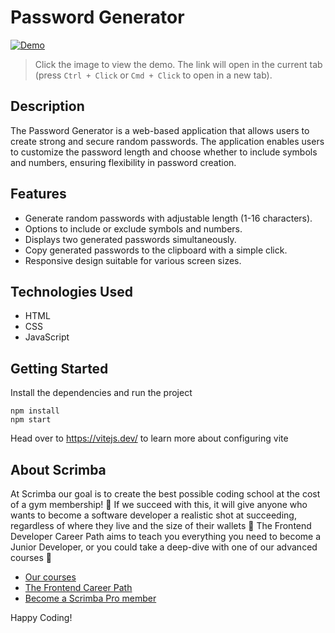 # Password Generator

[![Demo](https://github.com/user-attachments/assets/33338143-ce3e-4aa5-a7ce-b4283670e90d)](https://playful-fudge-01ad0f.netlify.app/)

> Click the image to view the demo. The link will open in the current tab (press `Ctrl + Click` or `Cmd + Click` to open in a new tab).


## Description

The Password Generator is a web-based application that allows users to create strong and secure random passwords. The application enables users to customize the password length and choose whether to include symbols and numbers, ensuring flexibility in password creation. 

## Features

- Generate random passwords with adjustable length (1-16 characters).
- Options to include or exclude symbols and numbers.
- Displays two generated passwords simultaneously.
- Copy generated passwords to the clipboard with a simple click.
- Responsive design suitable for various screen sizes.

## Technologies Used

- HTML
- CSS
- JavaScript

## Getting Started
Install the dependencies and run the project
```
npm install
npm start
```

Head over to https://vitejs.dev/ to learn more about configuring vite
## About Scrimba

At Scrimba our goal is to create the best possible coding school at the cost of a gym membership! 💜
If we succeed with this, it will give anyone who wants to become a software developer a realistic shot at succeeding, regardless of where they live and the size of their wallets 🎉
The Frontend Developer Career Path aims to teach you everything you need to become a Junior Developer, or you could take a deep-dive with one of our advanced courses 🚀

- [Our courses](https://scrimba.com/allcourses)
- [The Frontend Career Path](https://scrimba.com/learn/frontend)
- [Become a Scrimba Pro member](https://scrimba.com/pricing)

Happy Coding!
